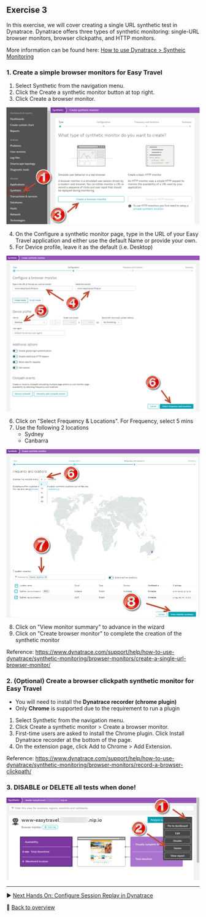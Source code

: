 ## Exercise 3
In this exercise, we will cover creating a single URL synthetic test in Dynatrace. Dynatrace offers three types of synthetic monitoring: single-URL browser monitors, browser clickpaths, and HTTP monitors.

More information can be found here: [How to use Dynatrace > Syntheic Monitoring](https://www.dynatrace.com/support/help/how-to-use-dynatrace/synthetic-monitoring)

### 1. Create a simple browser monitors for Easy Travel

1. Select Synthetic from the navigation menu.
2. Click the Create a synthetic monitor button at top right.
3. Click Create a browser monitor.

![SR](/assets/301-SYN-01.png)

4. On the Configure a synthetic monitor page, type in the URL of your Easy Travel application and either use the default Name or provide your own.
5. For Device profile, leave it as the default (i.e. Desktop)

![SR](/assets/301-SYN-02.png)

6. Click on "Select Frequency & Locations". For Frequency, select 5 mins
7. Use the following 2 locations
   * Sydney
   * Canbarra

![SR](/assets/301-SYN-03.png)

8. Click on "View monitor summary" to advance in the wizard
9. Click on "Create browser monitor" to complete the creation of the synthetic monitor

Reference: https://www.dynatrace.com/support/help/how-to-use-dynatrace/synthetic-monitoring/browser-monitors/create-a-single-url-browser-monitor/

### 2. (Optional) Create a browser clickpath synthetic monitor for Easy Travel

 * You will need to install the **Dynatrace recorder (chrome plugin)**
 * Only **Chrome** is supported due to the requirement to run a plugin

1. Select Synthetic from the navigation menu.
2. Click Create a synthetic monitor > Create a browser monitor.
3. First-time users are asked to install the Chrome plugin. Click Install Dynatrace recorder at the bottom of the page.
4. On the extension page, click Add to Chrome > Add Extension.

Reference: https://www.dynatrace.com/support/help/how-to-use-dynatrace/synthetic-monitoring/browser-monitors/record-a-browser-clickpath/

### 3. DISABLE or DELETE all tests when done!

![SR](/assets/303-Delete.png)

---

:arrow_forward: [Next Hands On: Configure Session Replay in Dynatrace](/Hands%20On%204%20-%20Configure%20Session%20Replay)

:arrow_up_small: [Back to overview](/README.md)
